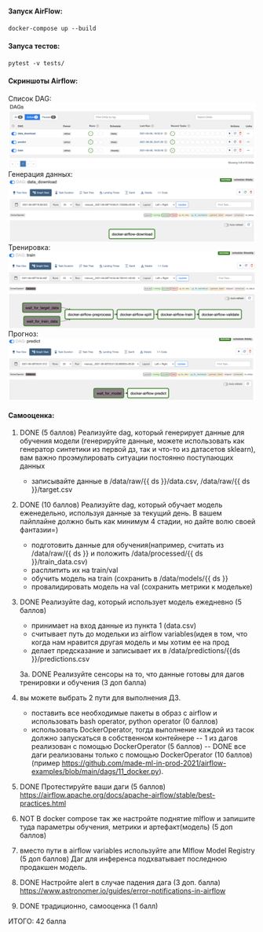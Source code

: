 #### Запуск AirFlow:
```
docker-compose up --build
```

#### Запуса тестов:
```
pytest -v tests/
```
#### Скриншоты Airflow:

Список DAG:
![alt text](screenshots/all.png)
Генерация данных:
![alt text](screenshots/download.png)
Тренировка:
![alt text](screenshots/train.png)
Прогноз:
![alt text](screenshots/predict.png)


#### Самооценка:
1. DONE (5 баллов) Реализуйте dag, который генерирует данные для обучения модели (генерируйте данные, можете использовать как генератор синтетики из первой дз, так и что-то из датасетов sklearn), вам важно проэмулировать ситуации постоянно поступающих данных
    - записывайте данные в /data/raw/{{ ds }}/data.csv, /data/raw/{{ ds }}/target.csv
  
2. DONE (10 баллов) Реализуйте dag, который обучает модель еженедельно, используя данные за текущий день. В вашем пайплайне должно быть как минимум 4 стадии, но дайте волю своей фантазии=)
    - подготовить данные для обучения(например, считать из /data/raw/{{ ds }} и положить /data/processed/{{ ds }}/train_data.csv)
    - расплитить их на train/val
    - обучить модель на train (сохранить в /data/models/{{ ds }} 
    - провалидировать модель на val (сохранить метрики к модельке)
  
3. DONE Реализуйте dag, который использует модель ежедневно (5 баллов)
    - принимает на вход данные из пункта 1 (data.csv)
    - считывает путь до модельки из airflow variables(идея в том, что когда нам нравится другая модель и мы хотим ее на прод 
    - делает предсказание и записывает их в /data/predictions/{{ds }}/predictions.csv

    3а. DONE  Реализуйте сенсоры на то, что данные готовы для дагов тренировки и обучения (3 доп балла)

4. вы можете выбрать 2 пути для выполнения ДЗ. 
    - поставить все необходимые пакеты в образ с airflow и использовать bash operator, python operator (0 баллов)
    - использовать DockerOperator, тогда выполнение каждой из тасок должно запускаться в собственном контейнере
    -- 1 из дагов реализован с помощью DockerOperator (5 баллов)
    -- DONE все даги реализованы только с помощью DockerOperator (10 баллов) (пример https://github.com/made-ml-in-prod-2021/airflow-examples/blob/main/dags/11_docker.py).

5. DONE Протестируйте ваши даги (5 баллов) https://airflow.apache.org/docs/apache-airflow/stable/best-practices.html 
6. NOT В docker compose так же настройте поднятие mlflow и запишите туда параметры обучения, метрики и артефакт(модель) (5 доп баллов)
7. вместо пути в airflow variables  используйте апи Mlflow Model Registry (5 доп баллов)
Даг для инференса подхватывает последнюю продакшен модель. 
8. DONE Настройте alert в случае падения дага (3 доп. балла)
https://www.astronomer.io/guides/error-notifications-in-airflow
9. DONE традиционно, самооценка (1 балл)

ИТОГО: 42 балла